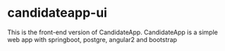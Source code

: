 # candidateapp-ui
This is the front-end version of CandidateApp. CandidateApp is a simple web app with springboot, postgre, angular2 and bootstrap
